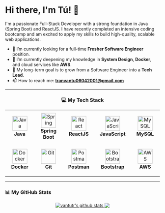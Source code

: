 # Hi there, I'm Tú! 👋

I'm a passionate Full-Stack Developer with a strong foundation in Java (Spring Boot) and ReactJS. I have recently completed an intensive coding bootcamp and am excited to apply my skills to build high-quality, scalable web applications.

- 🔭 I’m currently looking for a full-time **Fresher Software Engineer** position.
- 🌱 I’m currently deepening my knowledge in **System Design**, **Docker**, and cloud services like **AWS**.
- 🎯 My long-term goal is to grow from a Software Engineer into a **Tech Lead**.
- 📫 How to reach me: **tranvantu06042001@gmail.com**

---

<div align="center">

### 💻 My Tech Stack

<table>
  <tr>
    <td align="center" height="108" width="145">
      <img src="https://cdn.jsdelivr.net/gh/devicons/devicon/icons/java/java-original.svg" width="48" height="48" alt="Java" />
      <br><strong>Java</strong>
    </td>
    <td align="center" height="108" width="145">
      <img src="https://cdn.jsdelivr.net/gh/devicons/devicon/icons/spring/spring-original.svg" width="48" height="48" alt="Spring" />
      <br><strong>Spring Boot</strong>
    </td>
    <td align="center" height="108" width="145">
      <img src="https://cdn.jsdelivr.net/gh/devicons/devicon/icons/react/react-original.svg" width="48" height="48" alt="React" />
      <br><strong>ReactJS</strong>
    </td>
    <td align="center" height="108" width="145">
      <img src="https://cdn.jsdelivr.net/gh/devicons/devicon/icons/javascript/javascript-original.svg" width="48" height="48" alt="JavaScript" />
      <br><strong>JavaScript</strong>
    </td>
    <td align="center" height="108" width="145">
      <img src="https://cdn.jsdelivr.net/gh/devicons/devicon/icons/mysql/mysql-original-wordmark.svg" width="48" height="48" alt="MySQL" />
      <br><strong>MySQL</strong>
    </td>
  </tr>
  <tr>
    <td align="center" height="108" width="145">
      <img src="https://cdn.jsdelivr.net/gh/devicons/devicon/icons/docker/docker-original.svg" width="48" height="48" alt="Docker" />
      <br><strong>Docker</strong>
    </td>
    <td align="center" height="108" width="145">
      <img src="https://cdn.jsdelivr.net/gh/devicons/devicon/icons/git/git-original.svg" width="48" height="48" alt="Git" />
      <br><strong>Git</strong>
    </td>
    <td align="center" height="108" width="145">
      <img src="https://www.vectorlogo.zone/logos/getpostman/getpostman-icon.svg" width="48" height="48" alt="Postman" />
      <br><strong>Postman</strong>
    </td>
    <td align="center" height="108" width="145">
      <img src="https://cdn.jsdelivr.net/gh/devicons/devicon/icons/bootstrap/bootstrap-original.svg" width="48" height="48" alt="Bootstrap" />
      <br><strong>Bootstrap</strong>
    </td>
    <td align="center" height="108" width="145">
      <img src="https://cdn.jsdelivr.net/gh/devicons/devicon/icons/amazonwebservices/amazonwebservices-original-wordmark.svg" width="48" height="48" alt="AWS" />
      <br><strong>AWS</strong>
    </td>
  </tr>
</table>
</div>

---

### 📊 My GitHub Stats

<p align="center">
<a href="https://github.com/anuraghazra/github-readme-stats">
<img align="center" src="https://github-readme-stats.vercel.app/api?username=vantutr&show_icons=true&locale=en&theme=tokyonight" alt="vantutr's github stats" />
</a>
<a href="https://github.com/anuraghazra/convoychat">
<img align="center" src="https://github-readme-stats.vercel.app/api/top-langs/?username=vantutr&layout=compact&locale=en&theme=tokyonight" />
</a>
</p>
